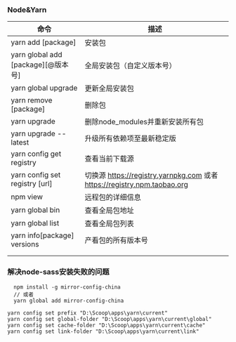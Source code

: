 ### Node&Yarn

| 命令                      | 描述                             |
| ------------------------- | -------------------------------- |
| yarn add [package]        | 安装包                           |
| yarn global add [package][@版本号] | 全局安装包（自定义版本号）               |
| yarn global upgrade       | 更新全局安装包                   |
| yarn remove [package]     | 删除包                           |
| yarn upgrade              | 删除node_modules并重新安装所有包 |
| yarn upgrade --latest     | 升级所有依赖项至最新稳定版 |
| yarn config get registry  | 查看当前下载源 |
| yarn config set registry [url] | 切换源 https://registry.yarnpkg.com 或者 https://registry.npm.taobao.org|
| npm view <package> | 远程包的详细信息 |
| yarn global bin | 查看全局包地址 |
| yarn global list | 查看全局包列表 |
| yarn info[package] versions | 产看包的所有版本号 |
|  |  |
|  |  |

### 解决node-sass安装失败的问题
```
  npm install -g mirror-config-china
  // 或者
  yarn global add mirror-config-china
```


```
yarn config set prefix "D:\Scoop\apps\yarn\current"
yarn config set global-folder "D:\Scoop\apps\yarn\current\global"
yarn config set cache-folder "D:\Scoop\apps\yarn\current\cache"
yarn config set link-folder "D:\Scoop\apps\yarn\current\link"
```